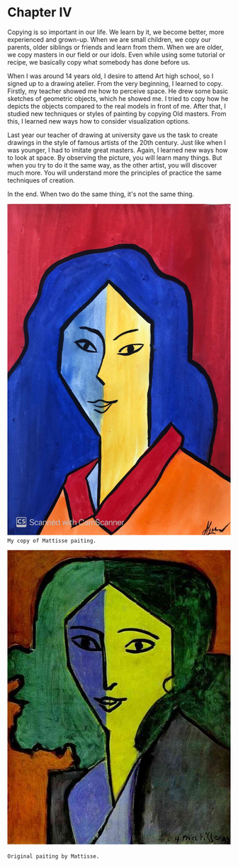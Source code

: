 
# Chapter IV

Copying is so important in our life. We learn by it, we become better, more experienced and grown-up. When we are small children, we copy our parents, older siblings or friends and learn from them. When we are older, we copy masters in our field or our idols. Even while using some tutorial or recipe, we basically copy what somebody has done before us. 

When I was around 14 years old, I desire to attend Art high school, so I signed up to a drawing atelier. From the very beginning, I learned to copy. Firstly, my teacher showed me how to perceive space. He drew some basic sketches of geometric objects, which he showed me. I tried to copy how he depicts the objects compared to the real models in front of me. After that, I studied new techniques or styles of painting by copying Old masters. From this, I learned new ways how to consider visualization options. 

Last year our teacher of drawing at university gave us the task to create drawings in the style of famous artists of the 20th century. Just like when I was younger, I had to imitate great masters. Again, I learned new ways how to look at space. By observing the picture, you will learn many things. But when you try to do it the same way, as the other artist, you will discover much more. You will understand more the principles of practice the same techniques of creation. 

In the end. When two do the same thing, it's not the same thing.


![my picture](./img/mattise_dominika.jpg)
`My copy of Mattisse paiting.`

![original](./img/mattise_original.jpg)

`Original paiting by Mattisse.`
